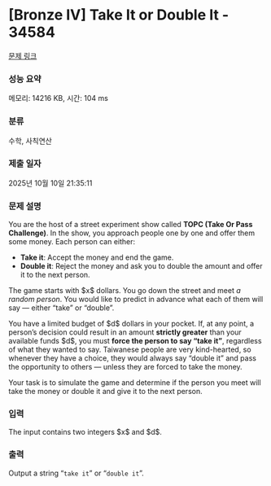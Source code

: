# [Bronze IV] Take It or Double It - 34584 

[문제 링크](https://www.acmicpc.net/problem/34584) 

### 성능 요약

메모리: 14216 KB, 시간: 104 ms

### 분류

수학, 사칙연산

### 제출 일자

2025년 10월 10일 21:35:11

### 문제 설명

<p>You are the host of a street experiment show called <strong>TOPC (Take Or Pass Challenge)</strong>. In the show, you approach people one by one and offer them some money. Each person can either:</p>

<ul>
<li><strong>Take it</strong>: Accept the money and end the game.</li>
<li><strong>Double it</strong>: Reject the money and ask you to double the amount and offer it to the next person.</li>
</ul>

<p>The game starts with $x$ dollars. You go down the street and meet <em>a random person</em>. You would like to predict in advance what each of them will say — either “take” or “double”.</p>

<p>You have a limited budget of $d$ dollars in your pocket. If, at any point, a person’s decision could result in an amount <strong>strictly greater</strong> than your available funds $d$, you must <strong>force the person to say “take it”</strong>, regardless of what they wanted to say. Taiwanese people are very kind-hearted, so whenever they have a choice, they would always say “double it” and pass the opportunity to others — unless they are forced to take the money.</p>

<p>Your task is to simulate the game and determine if the person you meet will take the money or double it and give it to the next person.</p>

### 입력 

 <p>The input contains two integers $x$ and $d$.</p>

### 출력 

 <p>Output a string “<code>take it</code>” or “<code>double it</code>”.</p>


